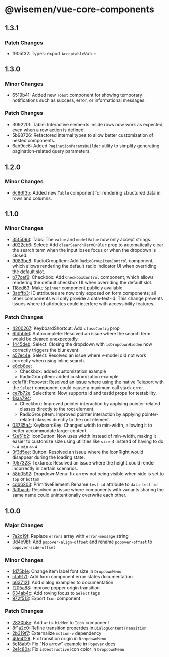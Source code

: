 # @wisemen/vue-core-components

## 1.3.1

### Patch Changes

- f905f32: Types: export `AcceptableValue`

## 1.3.0

### Minor Changes

- 6519b41: Added new `Toast` component for showing temporary notifications such as success, error, or informational messages.

### Patch Changes

- 309220f: Table: Interactive elements inside rows now work as expected, even when a row action is defined.
- 5b98726: Refactored internal types to allow better customization of nested components.
- 6ab9cc6: Added `PaginationParamsBuilder` utility to simplify generating pagination-related query parameters.

## 1.2.0

### Minor Changes

- [6c86f3b](https://github.com/wisemen-digital/vue-core/commit/6c86f3b): Added new `Table` component for rendering structured data in rows and columns.

## 1.1.0

### Minor Changes

- [35f5093](https://github.com/wisemen-digital/vue-core/commit/35f5093): Tabs: The `value` and `modelValue` now only accept strings.
- [d022cb6](https://github.com/wisemen-digital/vue-core/commit/d022cb6): Select: Add `clearSearchTermOnBlur` prop to automatically clear the search term when the input loses focus or when the dropdown is closed.
- [9083be8](https://github.com/wisemen-digital/vue-core/commit/9083be8): RadioGroupItem: Add `RadioGroupItemControl` component, which allows rendering the default radio indicator UI when overriding the default slot.
- [b77cef6](https://github.com/wisemen-digital/vue-core/commit/b77cef6): Checkbox: Add `CheckboxControl` component, which allows rendering the default checkbox UI when overriding the default slot.
- [118ed63](https://github.com/wisemen-digital/vue-core/commit/118ed63): Make `Spinner` component publicly available
- [3abffb3](https://github.com/wisemen-digital/vue-core/commit/3abffb3): ID attributes are now only exposed on form components; all other components will only provide a data-test-id.
  This change prevents issues where id attributes could interfere with accessibility features.

### Patch Changes

- [4200267](https://github.com/wisemen-digital/vue-core/commit/4200267): KeyboardShortcut: Add `classConfig` prop
- [6fdbb56](https://github.com/wisemen-digital/vue-core/commit/6fdbb56): Autocomplete: Resolved an issue where the search term would be cleared unexpectedly
- [1445deb](https://github.com/wisemen-digital/vue-core/commit/1445deb): Select: Closing the dropdown with `isDropdownHidden` now correctly triggers the blur event.
- [a57ec4e](https://github.com/wisemen-digital/vue-core/commit/a57ec4e): Select: Resolved an issue where v-model did not work correctly when using inline search.
- [e8cb8ee](https://github.com/wisemen-digital/vue-core/commit/e8cb8ee):
  - Checkbox: added customization example
  - RadioGroupItem: added customization example
- [ecfaf1f](https://github.com/wisemen-digital/vue-core/commit/ecfaf1f): Popover: Resolved an issue where using the native Teleport with the `Select` component could cause a maximum call stack error.
- [ce7b72e](https://github.com/wisemen-digital/vue-core/commit/ce7b72e): SelectItem: Now supports id and testId props for testability.
- [18aa794](https://github.com/wisemen-digital/vue-core/commit/18aa794):
  - Checkbox: Improved pointer interaction by applying pointer-related classes directly to the root element.
  - RadioGroupItem: Improved pointer interaction by applying pointer-related classes directly to the root element.
- [03735a4](https://github.com/wisemen-digital/vue-core/commit/03735a4): KeyboardKey: Changed width to min-width, allowing it to better accommodate larger content.
- [f2e51b2](https://github.com/wisemen-digital/vue-core/commit/f2e51b2): IconButton: Now uses width instead of min-width, making it easier to customize size using utilities like `size-4` instead of having to do `h-4 min-w-4`
- [3f3d5ee](https://github.com/wisemen-digital/vue-core/commit/3f3d5ee): Button: Resolved an issue where the IconRight would disappear during the loading state.
- [f057323](https://github.com/wisemen-digital/vue-core/commit/f057323): Textarea: Resolved an issue where the height could render incorrectly in certain scenarios.
- [58b0592](https://github.com/wisemen-digital/vue-core/commit/58b0592): DropdownMenu: fix arrow not being visible when side is set to `top` or `bottom`
- [cdb6203](https://github.com/wisemen-digital/vue-core/commit/cdb6203): PrimitiveElement: Rename `test-id` attribute to `data-test-id`
- [3a1bacb](https://github.com/wisemen-digital/vue-core/commit/3a1bacb): Resolved an issue where components with variants sharing the same name could unintentionally overwrite each other.

## 1.0.0

### Major Changes

- [7a2c19f](https://github.com/wisemen-digital/vue-core/commit/7a2c19f): Replace `errors` array with `error-message` string
- [3d4e9bf](https://github.com/wisemen-digital/vue-core/commit/3d4e9bf): Add `popover-align-offset` and rename `popover-offset` to `popover-side-offset`

### Minor Changes

- [1d75b1e](https://github.com/wisemen-digital/vue-core/commit/1d75b1e): Change item label font size in `DropdownMenu`
- [cfa917f](https://github.com/wisemen-digital/vue-core/commit/cfa917f): Add form component error states documentation
- [b637121](https://github.com/wisemen-digital/vue-core/commit/b637121): Add dialog examples to documentation
- [f205a88](https://github.com/wisemen-digital/vue-core/commit/f205a88): Improve popper origin transition
- [634ab4c](https://github.com/wisemen-digital/vue-core/commit/634ab4c): Add roving focus to `Select` tags
- [972f513](https://github.com/wisemen-digital/vue-core/commit/972f513): Export `Icon` component

### Patch Changes

- [2830b8e](https://github.com/wisemen-digital/vue-core/commit/2830b8e): Add `aria-hidden` to `Icon` component
- [8f1a2c0](https://github.com/wisemen-digital/vue-core/commit/8f1a2c0): Refine transition properties in `DialogContentTransition`
- [2b319f7](https://github.com/wisemen-digital/vue-core/commit/2b319f7): Externalize `motion-v` dependency
- [40e4f29](https://github.com/wisemen-digital/vue-core/commit/40e4f29): Fix transition origin in `DropdownMenu`
- [5c18ab9](https://github.com/wisemen-digital/vue-core/commit/5c18ab9): Fix "No arrow" example in `Popover` docs
- [2e1c80a](https://github.com/wisemen-digital/vue-core/commit/2e1c80a): Fix `isDestructive` icon color in `DropdownMenu`
